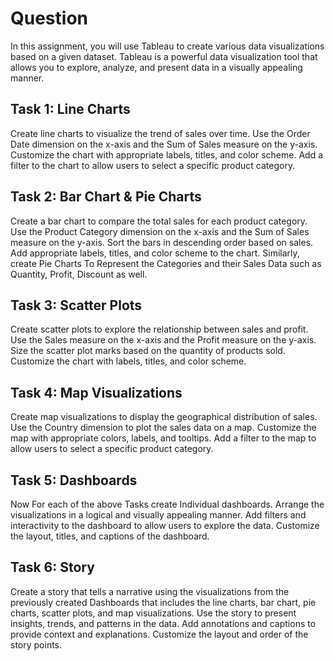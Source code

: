 # Question
In this assignment, you will use Tableau to create various data visualizations based on a given dataset. Tableau is a powerful data visualization tool that allows you to explore, analyze, and present data in a visually appealing manner.

## Task 1: Line Charts
Create line charts to visualize the trend of sales over time. Use the Order Date dimension on the x-axis and the Sum of Sales measure on the y-axis. Customize the chart with appropriate labels, titles, and color scheme. Add a filter to the chart to allow users to select a specific product category.

## Task 2: Bar Chart & Pie Charts
Create a bar chart to compare the total sales for each product category. Use the Product Category dimension on the x-axis and the Sum of Sales measure on the y-axis. Sort the bars in descending order based on sales. Add appropriate labels, titles, and color scheme to the chart. Similarly, create Pie Charts To Represent the Categories and their Sales Data such as Quantity, Profit, Discount as well.

## Task 3: Scatter Plots
Create scatter plots to explore the relationship between sales and profit. Use the Sales measure on the x-axis and the Profit measure on the y-axis. Size the scatter plot marks based on the quantity of products sold. Customize the chart with labels, titles, and color scheme.

## Task 4: Map Visualizations
Create map visualizations to display the geographical distribution of sales. Use the Country dimension to plot the sales data on a map. Customize the map with appropriate colors, labels, and tooltips. Add a filter to the map to allow users to select a specific product category.

## Task 5: Dashboards
Now For each of the above Tasks create Individual dashboards. Arrange the visualizations in a logical and visually appealing manner. Add filters and interactivity to the dashboard to allow users to explore the data. Customize the layout, titles, and captions of the dashboard.

## Task 6: Story
Create a story that tells a narrative using the visualizations from the previously created Dashboards that includes the line charts, bar chart, pie charts, scatter plots, and map visualizations. Use the story to present insights, trends, and patterns in the data. Add annotations and captions to provide context and explanations. Customize the layout and order of the story points.
